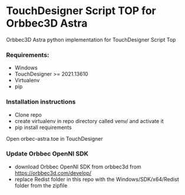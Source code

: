 # TouchDesigner Script TOP for Orbbec3D Astra
 Orbbec3D Astra python implementation for TouchDesigner Script Top

### Requirements:
- Windows
- TouchDesigner >= 2021.13610
- Virtualenv
- pip

### Installation instructions
- Clone repo
- create virtualenv in repo directory called venv/ and activate it
- pip install requirements

Open orbec-astra.toe in TouchDesigner

### Update Orbbec OpenNI SDK
- download Orbbec OpenNI SDK from orbbec3d from https://orbbec3d.com/develop/
- replace Redist folder in this repo with the Windows/SDK/x64/Redist folder from the zipfile 
